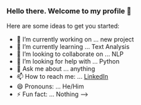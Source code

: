 ### Hello there. Welcome to my profile 👋

Here are some ideas to get you started:

- 🔭 I’m currently working on ... new project
- 🌱 I’m currently learning ... Text Analysis
- 👯 I’m looking to collaborate on ... NLP
- 🤔 I’m looking for help with ... Python
- 💬 Ask me about ... anything
- 📫 How to reach me: ... [LinkedIn](https://www.linkedin.com/in/umer-naeem-20888785/)
- 😄 Pronouns: ... He/Him
- ⚡ Fun fact: ... Nothing
-->
